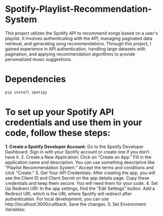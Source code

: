 # Spotify-Playlist-Recommendation-System
This project utilizes the Spotify API to recommend songs based on a user's playlist. It involves authenticating with the API, managing paginated data retrieval, and generating song recommendations. Through this project, I gained experience in API authentication, handling large datasets with pagination, and applying recommendation algorithms to provide personalized music suggestions.

# Dependencies
```bash
pip install spotipy
```
# To set up your Spotify API credentials and use them in your code, follow these steps:

**1. Create a Spotify Developer Account:**
Go to the Spotify Developer Dashboard.
Sign in with your Spotify account or create one if you don’t have it.
2. Create a New Application:
Click on "Create an App."
Fill in the application name and description. You can use something descriptive like "Playlist Recommendation System."
Accept the terms and conditions and click "Create."
3. Get Your API Credentials:
After creating the app, you will see the Client ID and Client Secret on the app details page.
Copy these credentials and keep them secure. You will need them for your code.
4. Set Up Redirect URI:
In the app settings, find the "Edit Settings" button.
Add a Redirect URI, which is the URL where Spotify will redirect after authentication. For local development, you can use http://localhost:3000/callback.
Save the changes.
5. Set Environment Variables:
